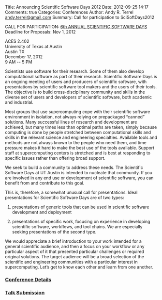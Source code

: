 Title: Announcing Scientific Software Days 2012
Date: 2012-09-25 14:17
Comments: true
Categories: Conferences
Author: Andy R. Terrel <andy.terrel@gmail.com>
Summary: Call for participation to SciSoftDays2012

CALL FOR PARTICIPATION: [6th ANNUAL SCIENTIFIC SOFTWARE DAYS](|filename|/pages/2012_detail.md)  
Deadline for Proposals: Nov 1, 2012

ACES 2.402  
University of Texas at Austin  
Austin TX  
December 17, 2012  
9 AM -- 5 PM  

Scientists use software for their research. Some of them also develop
computational software as part of their research. Scientific Software
Days is an ongoing meeting of users and producers of scientific
software, with presentations by scientific software tool makers and
the users of their tools. The objective is to build cross-disciplinary
community and skills in the diverse set of users and developers of
scientific software, both academic and industrial.

Most groups that use supercomputing cope with their scientific
software environment in isolation, not always
relying on prepackaged “canned” solutions. Many successful lines of
research and development are achieved, but many times less than
optimal paths are taken, simply because computing is done by people
stretched between computational skills and skills in the relevant
science and engineering specialties. Available tools and methods are
not always known to the people who need them, and time pressure makes
it hard to make the best use of the tools available. Support staff at
supercomputing centers is stretched and is best at responding to
specific issues rather than offering broad support.

We seek to build a community to address these needs. The Scientific
Software Days at UT Austin is intended to nucleate that community. If
you are involved in any end use or development of scientific software,
you can benefit from and contribute to this goal.

This is, therefore, a somewhat unusual call for presentations. Ideal
presentations for Scientific Software Days are of two types:

1. presentations of generic tools that can be used in scientific
software development and deployment

2. presentations of specific work, focusing on experience in
developing scientific software, workflows, and tool chains. We are
especially seeking presentations of the second type.

We would appreciate a brief introduction to your work intended for a
general scientific audience, and then a focus on your workflow or any
particular aspect of it that presented particular challenges or
required original solutions. The target audience will be a broad
selection of the scientific and engineering communities with a
particular interest in supercomputing. Let’s get to know each other
and learn from one another.

### [Conference Details](|filename|/pages/2012_detail.md)  
### [Talk Submission](https://docs.google.com/spreadsheet/viewform?formkey=dHVQWmYtb2ZCeGdyckNVSThKenpPRVE6MQ)
